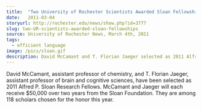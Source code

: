 ```yaml
---
title:  "Two University of Rochester Scientists Awarded Sloan Fellowships"
date:   2011-03-04
storyurl: http://rochester.edu/news/show.php?id=3777
slug: two-UR-scientists-awarded-sloan-fellowships
source: University of Rochester News, March 4th, 2011
tags:
  - efficient language
image: /pics/sloan.gif
description: David McCamant and T. Florian Jaeger selected as 2011 Alfred P. Sloan Research Fellows
---
```

David McCamant, assistant professor of chemistry, and T. Florian Jaeger,
assistant professor of brain and cognitive sciences, have been selected as
2011 Alfred P. Sloan Research Fellows. McCamant and Jaeger will each receive
$50,000 over two years from the Sloan Foundation. They are among 118 scholars
chosen for the honor this year.
